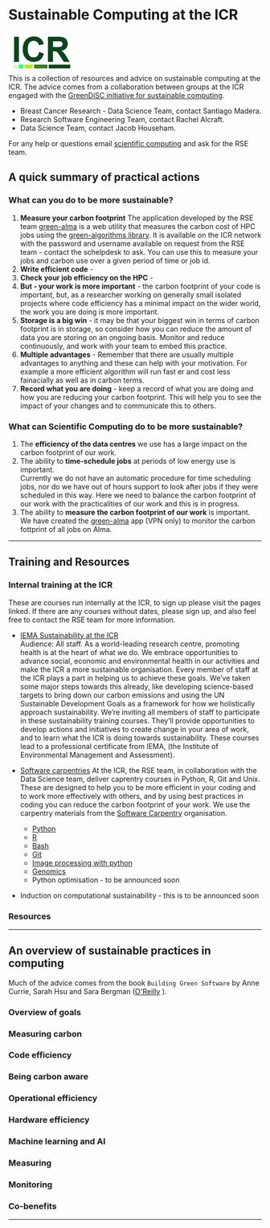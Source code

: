 # Sustainable Computing at the ICR
![GreenLogo](assets/rse_green.png "GreenLogo")  
This is a collection of resources and advice on sustainable computing at the ICR. The advice comes from a collaboration between groups at the ICR engaged with the [GreenDiSC initiative for sustainable computing](https://www.software.ac.uk/GreenDiSC).  
- Breast Cancer Research - Data Science Team, contact Santiago Madera.  
- Research Software Engineering Team, contact Rachel Alcraft.  
- Data Science Team, contact Jacob Househam.  

For any help or questions email [scientific computing](mailto:schelpdesk@icr.ac.uk) and ask for the RSE team.  



## A quick summary of practical actions

### What can you do to be more sustainable?
1. **Measure your carbon footprint**  The application developed by the RSE team [green-alma](https://software-internal.icr.ac.uk/app/green-alma) is a web utility that measures the carbon cost of HPC jobs using the [green-algorithms library](). It is available on the ICR network with the password and username available on request from the RSE team - contact the schelpdesk to ask. You can use this to measure your jobs and carbon use over a given period of time or job id.  
2. **Write efficient code** - 
3. **Check your job efficiency on the HPC** - 
4. **But - your work is more important** - the carbon footprint of your code is important, but, as a researcher working on generally small isolated projects where code efficiency has a minimal impact on the wider world, the work you are doing is more important.
5. **Storage is a big win** - it may be that your biggest win in terms of carbon footprint is in storage, so consider how you can reduce the amount of data you are storing on an ongoing basis. Monitor and reduce continuously, and work with your team to embed this practice.  
6. **Multiple advantages** - Remember that there are usually multiple advantages to anything and these can help with your motivation. For example a more efficient algorithm will run fast er and cost less fainacially as well as in carbon terms.  
7. **Record what you are doing** - keep a record of what you are doing and how you are reducing your carbon footprint. This will help you to see the impact of your changes and to communicate this to others.

### What can Scientific Computing do to be more sustainable?
1. The **efficiency of the data centres** we use has a large impact on the carbon footprint of our work.  
2. The ability to **time-schedule jobs** at periods of low energy use is important.  
Currently we do not have an automatic procedure for time scheduling jobs, nor do we have out of hours support to look after jobs if they were scheduled in this way. Here we need to balance the carbon footprint of our work with the practicalities of our work and this is in progress.  
3. The ability to **measure the carbon footprint of our work** is important.  
We have created the [green-alma](https://software-internal.icr.ac.uk/app/green-alma) app (VPN only) to monitor the carbon fottprint of all jobs on Alma.  

---  

## Training and Resources

### Internal training at the ICR
These are courses run internally at the ICR, to sign up please visit the pages linked. If there are any courses without dates, please sign up, and also feel free to contact the RSE team for more information.  
- [IEMA Sustainability at the ICR](https://training.icr.ac.uk/coursed.php?course=1046)  
Audience: All staff. As a world-leading research centre, promoting health is at the heart of what we do. We embrace opportunities to advance social, economic and environmental health in our activities and make the ICR a more sustainable organisation. Every member of staff at the ICR plays a part in helping us to achieve these goals.
We’ve taken some major steps towards this already, like developing science-based targets to bring down our carbon emissions and using the UN Sustainable Development Goals as a framework for how we holistically approach sustainability.
We’re inviting all members of staff to participate in these sustainability training courses. They’ll provide opportunities to develop actions and initiatives to create change in your area of work, and to learn what the ICR is doing towards sustainability.
These courses lead to a professional certificate from IEMA, (the Institute of Environmental Management and Assessment). 

- [Software carpentries](https://training.icr.ac.uk) 
At the ICR, the RSE team, in collaboration with the Data Science team, deliver caprentry courses in Python, R, Git and Unix. These are designed to help you to be more efficient in your coding and to work more effectively with others, and by using best practices in coding you can reduce the carbon footprint of your work. We use the carpentry materials from the [Software Carpentry](https://software-carpentry.org/) organisation.
  - [Python](https://training.icr.ac.uk/coursed.php?course=1200)  
  - [R](https://training.icr.ac.uk/coursed.php?course=1218)  
  - [Bash](https://training.icr.ac.uk/coursed.php?course=1215)  
  - [Git](https://training.icr.ac.uk/coursed.php?course=1216)  
  - [Image processing with python](https://training.icr.ac.uk/coursed.php?course=1217)  
  - [Genomics](https://training.icr.ac.uk/coursed.php?course=1219)  
  - Python optimisation - to be announced soon  

- Induction on computational sustainability - this is to be announced soon

### Resources

---  

## An overview of sustainable practices in computing

Much of the advice comes from the book `Building Green Software` by Anne Currie, Sarah Hsu and Sara Bergman ([O'Reilly](https://www.oreilly.com/library/view/building-green-software/9781098150617/) ).  

### Overview of goals

### Measuring carbon

### Code efficiency

### Being carbon aware

### Operational efficiency

### Hardware efficiency

### Machine learning and AI

### Measuring

### Monitoring

### Co-benefits

---  





